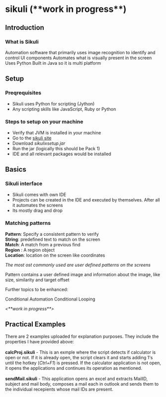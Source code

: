 # sikuli (\*\*work in progress\*\*)

## Introduction

### What is Sikuli
Automation software that primarily uses image recognition to identify and control UI components
Automates what is visually present in the screen
Uses Python
Built in Java so it is multi platform

## Setup
### Preqrequisites
-	Sikuli uses Python for scripting (Jython)
-	Any scripting skills like JavaScript, Ruby or Python 

### Steps to setup on your machine

-	Verify that JVM is installed in your machine
-	Go to the [sikuli site](http://www.Sikulix.com)
-	Download *sikulixsetup.jar*
-	Run the jar (logically this should be Pack 1)
-	IDE and all relevant packages would be installed

## Basics</br>
### Sikuli interface
-	Sikuli comes with own IDE
-	Projects can be created in the IDE and executed by themselves. After all it automates the screens
-	Its mostly drag and drop



### Matching patterns 
**Pattern**: Specify a consistent pattern to verify</br>
**String**: predefined text to match on the screen</br>
**Match**: A match from a previous find</br>
**Region** : A region object</br>
**Location**: location on the screen like coordinates</br>	

*The most ost commonly used are user defined patterns on the screens*


Pattern contains a user defined image and information about the image, like size, similarity and target offset
<place and example to be provided>


Further topics to be enhanced:

Conditional Automation
Conditional Looping

*<\*\*work in progress\*\*>*



## Practical Examples
There are 2 examples uploaded for explanation purposes. They include the properties I have provided above:</br></br>
**calcProj.sikuli** - This is an exmple where the script detects if calculator is open or not. If it is already open, the script clears it and starts adding 1's until the hotkey (*Ctrl+F1*) is pressed. If the calculator application is not open, it opens the applications and continues its operation as mentioned. </br></br>
**sendMail.sikuli** - This application opens an excel and extracts MailID, subject and mail body, composes a mail each in outlook and sends them to the individual recepients whose mail IDs are present. 
